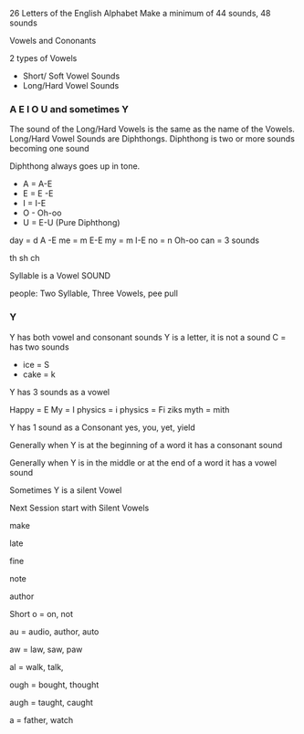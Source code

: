 26 Letters of the English Alphabet
Make a minimum of 44 sounds, 48 sounds

Vowels and Cononants

2 types of Vowels
- Short/ Soft Vowel Sounds
- Long/Hard Vowel Sounds


### A E I O U and sometimes Y

The sound of the Long/Hard Vowels is the same as the name of the Vowels. Long/Hard Vowel Sounds are Diphthongs. Diphthong is two or more sounds becoming one sound

Diphthong always goes up in tone.
- A = A-E
- E = E -E
- I = I-E
- O - Oh-oo
- U = E-U (Pure Diphthong)

day = d A -E
me = m E-E
my = m I-E
no = n Oh-oo
can = 3 sounds

th
sh
ch

Syllable is a Vowel SOUND

people: Two Syllable, Three Vowels, pee pull

### Y
Y has both vowel and consonant sounds
Y is a letter, it is not a sound
C = has two sounds
- ice = S
- cake = k

Y has 3 sounds as a vowel

Happy = E
My = I
physics = i
physics = Fi ziks
myth = mith

Y has 1 sound as a Consonant
yes, you, yet, yield

Generally when Y is at the beginning of a word it has a consonant sound

Generally when Y is in the middle or at the end of a word it has a vowel sound

Sometimes Y is a silent Vowel

Next Session start with Silent Vowels

make

late

fine

note

author


Short o = on, not

au = audio, author, auto

aw = law, saw, paw

al = walk, talk,

ough = bought, thought

augh = taught, caught

a = father, watch

<!--stackedit_data:
eyJoaXN0b3J5IjpbLTU1MjI3ODAwMl19
-->